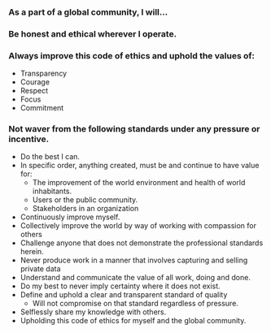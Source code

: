 ### As a part of a global community, I will...



### Be honest and ethical wherever I operate.



### Always improve this code of ethics and uphold the values of:
  - Transparency
  - Courage
  - Respect
  - Focus
  - Commitment



### Not waver from the following standards under any pressure or incentive.
  - Do the best I can.
  - In specific order, anything created, must be and continue to have value for:
    - The improvement of the world environment and health of world inhabitants.
    - Users or the public community.
    - Stakeholders in an organization
  - Continuously improve myself.
  - Collectively improve the world by way of working with compassion for others
  - Challenge anyone that does not demonstrate the professional standards herein.
  - Never produce work in a manner that involves capturing and selling private data
  - Understand and communicate the value of all work, doing and done.
  - Do my best to never imply certainty where it does not exist.
  - Define and uphold a clear and transparent standard of quality
    - Will not compromise on that standard regardless of pressure.
  - Selflessly share my knowledge with others.
  - Upholding this code of ethics for myself and the global community.
